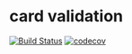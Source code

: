 # card validation
[![Build Status](https://travis-ci.com/Anwita-D/cardvalidation.svg?branch=main)](https://travis-ci.com/Anwita-D/cardvalidation)
[![codecov](https://codecov.io/gh/Anwita-D/cardvalidation/branch/main/graph/badge.svg?token=DPFGZU6BT7)](https://codecov.io/gh/Anwita-D/cardvalidation)